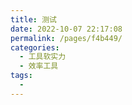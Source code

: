 ```yaml
---
title: 测试
date: 2022-10-07 22:17:08
permalink: /pages/f4b449/
categories:
  - 工具软实力
  - 效率工具
tags:
  - 
---
```

